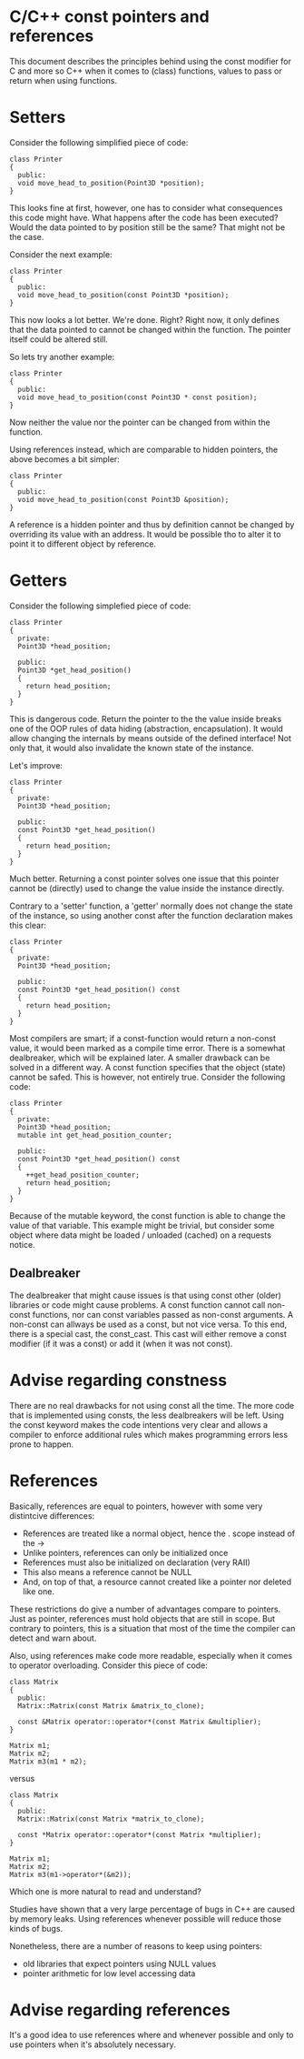 # C/C++ const pointers and references
This document describes the principles behind using the const modifier for C and more so C++ when it comes to (class) functions, values to pass or return when using functions.

Setters
=======
Consider the following simplified piece of code:
~~~~~~~~~~~~~~~{.cpp}
class Printer
{
  public:
  void move_head_to_position(Point3D *position);
}
~~~~~~~~~~~~~~~
This looks fine at first, however, one has to consider what consequences this code might have.
What happens after the code has been executed? Would the data pointed to by position still be the same?
That might not be the case.

Consider the next example:
~~~~~~~~~~~~~~~{.cpp}
class Printer
{
  public:
  void move_head_to_position(const Point3D *position);
}
~~~~~~~~~~~~~~~
This now looks a lot better. We're done. Right?
Right now, it only defines that the data pointed to cannot be changed within the function. The pointer itself could be altered still.

So lets try another example:
~~~~~~~~~~~~~~~{.cpp}
class Printer
{
  public:
  void move_head_to_position(const Point3D * const position);
}
~~~~~~~~~~~~~~~
Now neither the value nor the pointer can be changed from within the function.

Using references instead, which are comparable to hidden pointers, the above becomes a bit simpler:
~~~~~~~~~~~~~~~{.cpp}
class Printer
{
  public:
  void move_head_to_position(const Point3D &position);
}
~~~~~~~~~~~~~~~
A reference is a hidden pointer and thus by definition cannot be changed by overriding its value with an address.
It would be possible tho to alter it to point it to different object by reference.

Getters
=======
Consider the following simplefied piece of code:
~~~~~~~~~~~~~~~{.cpp}
class Printer
{
  private:
  Point3D *head_position;
  
  public:
  Point3D *get_head_position()
  {
    return head_position;
  }
}
~~~~~~~~~~~~~~~
This is dangerous code. Return the pointer to the the value inside breaks one of the OOP rules of data hiding (abstraction, encapsulation).
It would allow changing the internals by means outside of the defined interface! Not only that, it would also invalidate the known state of the instance.

Let's improve:
~~~~~~~~~~~~~~~{.cpp}
class Printer
{
  private:
  Point3D *head_position;
  
  public:
  const Point3D *get_head_position()
  {
    return head_position;
  }
}
~~~~~~~~~~~~~~~
Much better. Returning a const pointer solves one issue that this pointer cannot be (directly) used to change the value inside the instance directly.

Contrary to a 'setter' function, a 'getter' normally does not change the state of the instance, so using another const after the function declaration makes this clear:
~~~~~~~~~~~~~~~{.cpp}
class Printer
{
  private:
  Point3D *head_position;
  
  public:
  const Point3D *get_head_position() const
  {
    return head_position;
  }
}
~~~~~~~~~~~~~~~
Most compilers are smart; if a const-function would return a non-const value, it would been marked as a compile time error.
There is a somewhat dealbreaker, which will be explained later. A smaller drawback can be solved in a different way. A const function specifies that the object (state) cannot be safed. This is however, not entirely true. Consider the following code:
~~~~~~~~~~~~~~~{.cpp}
class Printer
{
  private:
  Point3D *head_position;
  mutable int get_head_position_counter;
  
  public:
  const Point3D *get_head_position() const
  {
    ++get_head_position_counter;
    return head_position;
  }
}
~~~~~~~~~~~~~~~
Because of the mutable keyword, the const function is able to change the value of that variable. This example might be trivial, but consider some object where data might be loaded / unloaded (cached) on a requests notice.

Dealbreaker
-----
The dealbreaker that might cause issues is that using const other (older) libraries or code might cause problems.
A const function cannot call non-const functions, nor can const variables passed as non-const arguments.
A non-const can allways be used as a const, but not vice versa.
To this end, there is a special cast, the const_cast.
This cast will either remove a const modifier (if it was a const) or add it (when it was not const).

Advise regarding constness
=======
There are no real drawbacks for not using const all the time. The more code that is implemented using consts, the less dealbreakers will be left. Using the const keyword makes the code intentions very clear and allows a compiler to enforce additional rules which makes programming errors less prone to happen.

References
=======

Basically, references are equal to pointers, however with some very distintcive differences:
* References are treated like a normal object, hence the . scope instead of the ->
* Unlike pointers, references can only be initialized once
* References must also be initialized on declaration (very RAII)
* This also means a reference cannot be NULL
* And, on top of that, a resource cannot created like a pointer nor deleted like one.

These restrictions do give a number of advantages compare to pointers.
Just as pointer, references must hold objects that are still in scope. But contrary to pointers, this is a situation that most of the time the compiler can detect and warn about.

Also, using references make code more readable, especially when it comes to operator overloading.
Consider this piece of code:
~~~~~~~~~~~~~~~{.cpp}
class Matrix
{
  public:
  Matrix::Matrix(const Matrix &matrix_to_clone);
  
  const &Matrix operator::operator*(const Matrix &multiplier);
}

Matrix m1;
Matrix m2;
Matrix m3(m1 * m2);
~~~~~~~~~~~~~~~
versus
~~~~~~~~~~~~~~~{.cpp}
class Matrix
{
  public:
  Matrix::Matrix(const Matrix *matrix_to_clone);
  
  const *Matrix operator::operator*(const Matrix *multiplier);
}

Matrix m1;
Matrix m2;
Matrix m3(m1->operator*(&m2));
~~~~~~~~~~~~~~~
Which one is more natural to read and understand?

Studies have shown that a very large percentage of bugs in C++ are caused by memory leaks. Using references whenever possible will reduce those kinds of bugs.

Nonetheless, there are a number of reasons to keep using pointers:
* old libraries that expect pointers using NULL values
* pointer arithmetic for low level accessing data

Advise regarding references
=======
It's a good idea to use references where and whenever possible and only to use pointers when it's absolutely necessary.

